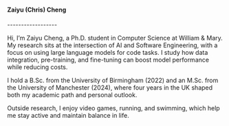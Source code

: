 
<h4>Zaiyu (Chris) Cheng</h4>
------------------

Hi, I’m Zaiyu Cheng, a Ph.D. student in Computer Science at William & Mary. My research sits at the intersection of AI and Software Engineering, with a focus on using large language models for code tasks. I study how data integration, pre-training, and fine-tuning can boost model performance while reducing costs.

I hold a B.Sc. from the University of Birmingham (2022) and an M.Sc. from the University of Manchester (2024), where four years in the UK shaped both my academic path and personal outlook.

Outside research, I enjoy video games, running, and swimming, which help me stay active and maintain balance in life.

<div style="display: grid; grid-template-columns: repeat(4, 1fr); gap: 15px; padding: 5px;">
    <a href=""><i class="fa-solid fa-globe fa-2x"></i></a>
    <a href=""><i class="fa-brands fa-linkedin fa-2x"></i></a>
    <a href="https://x.com/chriszai0816"><i class="fa-brands fa-x-twitter fa-2x"></i></a>
    <a href=""><i class="fa-brands fa-google-scholar fa-2x"></i></a>
</div>

